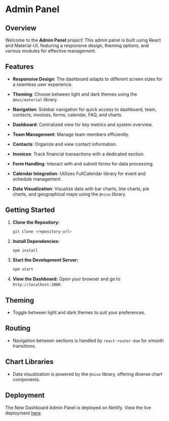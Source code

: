 # Admin Panel

## Overview

Welcome to the **Admin Panel** project! This admin panel is built using React and Material-UI, featuring a responsive design, theming options, and various modules for effective management.

## Features

- **Responsive Design**: The dashboard adapts to different screen sizes for a seamless user experience.

- **Theming**: Choose between light and dark themes using the `@mui/material` library.

- **Navigation**: Sidebar navigation for quick access to dashboard, team, contacts, invoices, forms, calendar, FAQ, and charts.

- **Dashboard**: Centralized view for key metrics and system overview.

- **Team Management**: Manage team members efficiently.

- **Contacts**: Organize and view contact information.

- **Invoices**: Track financial transactions with a dedicated section.

- **Form Handling**: Interact with and submit forms for data processing.

- **Calendar Integration**: Utilizes FullCalendar library for event and schedule management.

- **Data Visualization**: Visualize data with bar charts, line charts, pie charts, and geographical maps using the `@nivo` library.

## Getting Started

1. **Clone the Repository:**

   ```bash
   git clone <repository-url>
   ```

2. **Install Dependencies:**

   ```bash
   npm install
   ```

3. **Start the Development Server:**

   ```bash
   npm start
   ```

4. **View the Dashboard:**
   Open your browser and go to `http://localhost:3000`.

## Theming

- Toggle between light and dark themes to suit your preferences.

## Routing

- Navigation between sections is handled by `react-router-dom` for smooth transitions.

## Chart Libraries

- Data visualization is powered by the `@nivo` library, offering diverse chart components.

## Deployment

The New Dashboard Admin Panel is deployed on Netlify. View the live deployment [here](https://aditya-admin-panel.netlify.app/).
